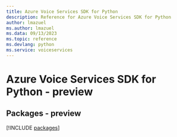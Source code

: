 ```yaml
---
title: Azure Voice Services SDK for Python
description: Reference for Azure Voice Services SDK for Python
author: lmazuel
ms.author: lmazuel
ms.data: 09/13/2023
ms.topic: reference
ms.devlang: python
ms.service: voiceservices
---
```

# Azure Voice Services SDK for Python - preview
## Packages - preview
[!INCLUDE [packages](voice-services-index.md)]